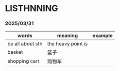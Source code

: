 # LISTHNNING

### 2025/03/31

| words | meaning | example |
| ---- | ------- | ------- |
| be all about sth   |the heavy point is        |         |
| basket   |篮子  |         |
| shopping cart   |购物车        |         |

